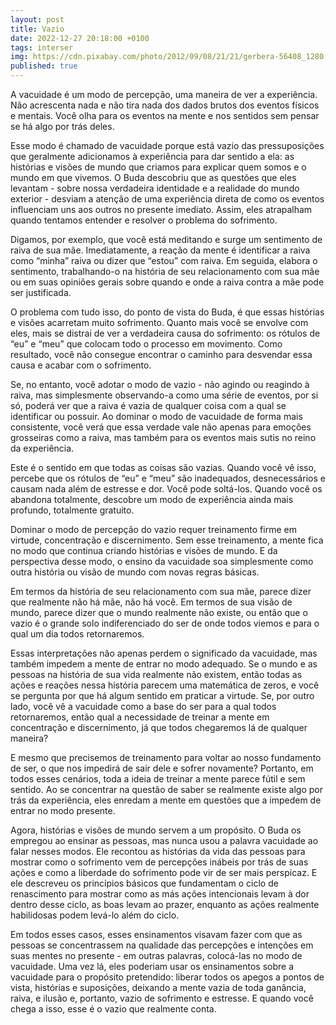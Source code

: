```yaml
---
layout: post
title: Vazio
date: 2022-12-27 20:18:00 +0100
tags: interser
img: https://cdn.pixabay.com/photo/2012/09/08/21/21/gerbera-56408_1280.jpg
published: true
---
```


A vacuidade é um modo de percepção, uma maneira de ver a experiência. Não acrescenta nada e não tira nada dos dados brutos dos eventos físicos e mentais. Você olha para os eventos na mente e nos sentidos sem pensar se há algo por trás deles.


Esse modo é chamado de vacuidade porque está vazio das pressuposições que geralmente adicionamos à experiência para dar sentido a ela: as histórias e visões de mundo que criamos para explicar quem somos e o mundo em que vivemos. O Buda descobriu que as questões que eles levantam - sobre nossa verdadeira identidade e a realidade do mundo exterior - desviam a atenção de uma experiência direta de como os eventos influenciam uns aos outros no presente imediato. Assim, eles atrapalham quando tentamos entender e resolver o problema do sofrimento.


Digamos, por exemplo, que você está meditando e surge um sentimento de raiva de sua mãe. Imediatamente, a reação da mente é identificar a raiva como “minha” raiva ou dizer que “estou” com raiva. Em seguida, elabora o sentimento, trabalhando-o na história de seu relacionamento com sua mãe ou em suas opiniões gerais sobre quando e onde a raiva contra a mãe pode ser justificada.


O problema com tudo isso, do ponto de vista do Buda, é que essas histórias e visões acarretam muito sofrimento. Quanto mais você se envolve com eles, mais se distrai de ver a verdadeira causa do sofrimento: os rótulos de “eu” e “meu” que colocam todo o processo em movimento. Como resultado, você não consegue encontrar o caminho para desvendar essa causa e acabar com o sofrimento.


Se, no entanto, você adotar o modo de vazio - não agindo ou reagindo à raiva, mas simplesmente observando-a como uma série de eventos, por si só, poderá ver que a raiva é vazia de qualquer coisa com a qual se identificar ou possuir. Ao dominar o modo de vacuidade de forma mais consistente, você verá que essa verdade vale não apenas para emoções grosseiras como a raiva, mas também para os eventos mais sutis no reino da experiência.


Este é o sentido em que todas as coisas são vazias. Quando você vê isso, percebe que os rótulos de “eu” e “meu” são inadequados, desnecessários e causam nada além de estresse e dor. Você pode soltá-los. Quando você os abandona totalmente, descobre um modo de experiência ainda mais profundo, totalmente gratuito.
 

Dominar o modo de percepção do vazio requer treinamento firme em virtude, concentração e discernimento. Sem esse treinamento, a mente fica no modo que continua criando histórias e visões de mundo. E da perspectiva desse modo, o ensino da vacuidade soa simplesmente como outra história ou visão de mundo com novas regras básicas.


Em termos da história de seu relacionamento com sua mãe, parece dizer que realmente não há mãe, não há você. Em termos de sua visão de mundo, parece dizer que o mundo realmente não existe, ou então que o vazio é o grande solo indiferenciado do ser de onde todos viemos e para o qual um dia todos retornaremos.

 
Essas interpretações não apenas perdem o significado da vacuidade, mas também impedem a mente de entrar no modo adequado. Se o mundo e as pessoas na história de sua vida realmente não existem, então todas as ações e reações nessa história parecem uma matemática de zeros, e você se pergunta por que há algum sentido em praticar a virtude. Se, por outro lado, você vê a vacuidade como a base do ser para a qual todos retornaremos, então qual a necessidade de treinar a mente em concentração e discernimento, já que todos chegaremos lá de qualquer maneira?


E mesmo que precisemos de treinamento para voltar ao nosso fundamento de ser, o que nos impedirá de sair dele e sofrer novamente? Portanto, em todos esses cenários, toda a ideia de treinar a mente parece fútil e sem sentido. Ao se concentrar na questão de saber se realmente existe algo por trás da experiência, eles enredam a mente em questões que a impedem de entrar no modo presente.


Agora, histórias e visões de mundo servem a um propósito. O Buda os empregou ao ensinar as pessoas, mas nunca usou a palavra vacuidade ao falar nesses modos. Ele recontou as histórias da vida das pessoas para mostrar como o sofrimento vem de percepções inábeis por trás de suas ações e como a liberdade do sofrimento pode vir de ser mais perspicaz. E ele descreveu os princípios básicos que fundamentam o ciclo de renascimento para mostrar como as más ações intencionais levam à dor dentro desse ciclo, as boas levam ao prazer, enquanto as ações realmente habilidosas podem levá-lo além do ciclo.


Em todos esses casos, esses ensinamentos visavam fazer com que as pessoas se concentrassem na qualidade das percepções e intenções em suas mentes no presente - em outras palavras, colocá-las no modo de vacuidade. Uma vez lá, eles poderiam usar os ensinamentos sobre a vacuidade para o propósito pretendido: liberar todos os apegos a pontos de vista, histórias e suposições, deixando a mente vazia de toda ganância, raiva, e ilusão e, portanto, vazio de sofrimento e estresse. E quando você chega a isso, esse é o vazio que realmente conta.

